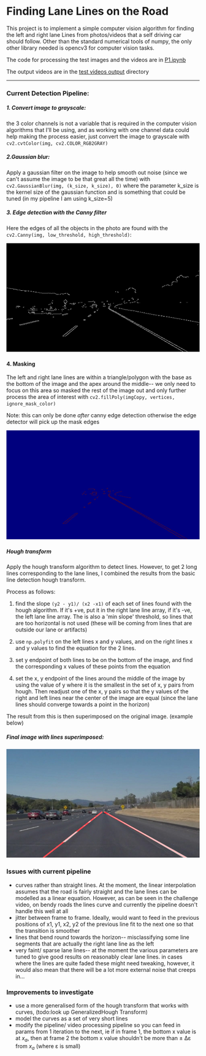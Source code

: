 # **Finding Lane Lines on the Road**

This project is to implement a simple computer vision algorithm for finding the left and right
lane Lines from photos/videos that a self driving car should follow. Other than the standard
numerical tools of numpy, the only other library needed is opencv3 for computer vision tasks.

The code for processing the test images and the videos are in [P1.ipynb](https://github.com/wwymak/udacity-selfdrivingcar-nd/blob/master/CarND-LaneLines-P1/P1.ipynb)

The output videos are in the [test videos output](https://github.com/wwymak/udacity-selfdrivingcar-nd/tree/master/CarND-LaneLines-P1/test_videos_output)  directory

---

### Current Detection Pipeline:
##### 1. Convert image to grayscale:

the 3 color channels is not a variable that is required in the computer vision algorithms that I'll be using, and
as working with one channel data could help making the process easier, just convert the image to grayscale with `cv2.cvtColor(img, cv2.COLOR_RGB2GRAY)`

##### 2.Gaussian blur:

Apply a gaussian filter on the image to help smooth out noise (since we can't assume the image to be that great all the time)
with `cv2.GaussianBlur(img, (k_size, k_size), 0)` where the parameter k_size is the kernel size of the gaussian function and is
something that could be tuned (in my pipeline I am using k_size=5)

##### 3. Edge detection with the Canny filter

Here the edges of all the objects in the photo are found with the `cv2.Canny(img, low_threshold, high_threshold)`:

![canny](https://github.com/wwymak/udacity-selfdrivingcar-nd/blob/master/CarND-LaneLines-P1/test_images_output/solidWhiteCurve_edges.jpg)

#### 4. Masking

The left and right lane lines are within a triangle/polygon with the base as the bottom of the image and the apex around the middle--
we only need to focus on this area so masked the rest of the image out and only further process the area of interest with `cv2.fillPoly(imgCopy, vertices, ignore_mask_color)`

Note: this can only be done _after_ canny edge detection otherwise the edge detector will pick up the mask edges

![masked_img](https://github.com/wwymak/udacity-selfdrivingcar-nd/blob/master/CarND-LaneLines-P1/test_images_output/solidWhiteCurve_masked.jpg)

##### Hough transform

Apply the hough transform algorithm to detect lines. However, to get 2 long lines corresponding to the lane lines, I combined the results
from the basic line detection hough transform.

Process as follows:
1. find the slope `(y2 - y1)/ (x2 -x1)` of each set of lines found with the hough algorithm. If it's +ve, put it in the right lane line array, if it's -ve, the left lane line array. The is also a 'min slope'
threshold, so lines that are too horizontal is not used (these will be coming from lines that are outside our lane or artifacts)

2. use `np.polyfit` on the left lines x and y values, and on the right lines x and y values to find the equation for the 2 lines.

3. set y endpoint of both lines to be on the bottom of the image, and find the corresponding x values of these points from the equation

4. set the x, y endpoint of the lines around the middle of the image by
using the value of y where it is the smallest in the set of x, y pairs from hough. Then readjust one of the x, y pairs so that the y values of the right and left lines near the center of the image are equal (since the lane lines should converge towards a point in the horizon)

The result from this is then superimposed on the original image. (example below)

##### Final image with lines superimposed:

![final](https://github.com/wwymak/udacity-selfdrivingcar-nd/blob/master/CarND-LaneLines-P1/test_images_output/solidWhiteCurve_final.jpg)

### Issues with current pipeline
- curves rather than straight lines. At the moment, the linear interpolation assumes that the road is fairly straight and
the lane lines can be modelled as a linear equation. However, as can be seen in the challenge video, on bendy roads the lines
curve and currently the pipeline doesn't handle this well at all
- jitter between frame to frame. Ideally, would want to feed in the previous positions of x1, y1, x2, y2 of the previous line fit to
the next one so that the transition is smoother
- lines that bend round towards the horizon-- misclassifying some line segments that are actually the right lane line as the left
- very faint/ sparse lane lines-- at the moment the various parameters are tuned to give good results on reasonably clear lane lines. in cases
where the lines are quite faded these might need tweaking, however, it
would also mean that there will be a lot more external noise that creeps in...


### Improvements to investigate
- use a more generalised form of the hough transform that works with curves, (todo:look up GeneralizedHough Transform)
- model the curves as a set of very short lines
- modify the pipeline/ video processing pipeline so you can feed in params from 1 iteration to the next, ie if in frame 1, the bottom x value is at _x<sub>a</sub>_, then at frame 2 the bottom x value shouldn't be more than &#177; &#916;&#949; from _x<sub>a</sub>_ (where &#949; is small)
